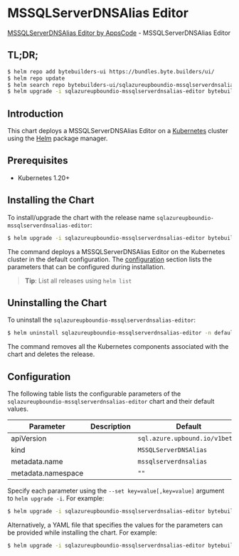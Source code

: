 # MSSQLServerDNSAlias Editor

[MSSQLServerDNSAlias Editor by AppsCode](https://byte.builders) - MSSQLServerDNSAlias Editor

## TL;DR;

```bash
$ helm repo add bytebuilders-ui https://bundles.byte.builders/ui/
$ helm repo update
$ helm search repo bytebuilders-ui/sqlazureupboundio-mssqlserverdnsalias-editor --version=v0.4.18
$ helm upgrade -i sqlazureupboundio-mssqlserverdnsalias-editor bytebuilders-ui/sqlazureupboundio-mssqlserverdnsalias-editor -n default --create-namespace --version=v0.4.18
```

## Introduction

This chart deploys a MSSQLServerDNSAlias Editor on a [Kubernetes](http://kubernetes.io) cluster using the [Helm](https://helm.sh) package manager.

## Prerequisites

- Kubernetes 1.20+

## Installing the Chart

To install/upgrade the chart with the release name `sqlazureupboundio-mssqlserverdnsalias-editor`:

```bash
$ helm upgrade -i sqlazureupboundio-mssqlserverdnsalias-editor bytebuilders-ui/sqlazureupboundio-mssqlserverdnsalias-editor -n default --create-namespace --version=v0.4.18
```

The command deploys a MSSQLServerDNSAlias Editor on the Kubernetes cluster in the default configuration. The [configuration](#configuration) section lists the parameters that can be configured during installation.

> **Tip**: List all releases using `helm list`

## Uninstalling the Chart

To uninstall the `sqlazureupboundio-mssqlserverdnsalias-editor`:

```bash
$ helm uninstall sqlazureupboundio-mssqlserverdnsalias-editor -n default
```

The command removes all the Kubernetes components associated with the chart and deletes the release.

## Configuration

The following table lists the configurable parameters of the `sqlazureupboundio-mssqlserverdnsalias-editor` chart and their default values.

|     Parameter      | Description |                  Default                  |
|--------------------|-------------|-------------------------------------------|
| apiVersion         |             | <code>sql.azure.upbound.io/v1beta1</code> |
| kind               |             | <code>MSSQLServerDNSAlias</code>          |
| metadata.name      |             | <code>mssqlserverdnsalias</code>          |
| metadata.namespace |             | <code>""</code>                           |


Specify each parameter using the `--set key=value[,key=value]` argument to `helm upgrade -i`. For example:

```bash
$ helm upgrade -i sqlazureupboundio-mssqlserverdnsalias-editor bytebuilders-ui/sqlazureupboundio-mssqlserverdnsalias-editor -n default --create-namespace --version=v0.4.18 --set apiVersion=sql.azure.upbound.io/v1beta1
```

Alternatively, a YAML file that specifies the values for the parameters can be provided while
installing the chart. For example:

```bash
$ helm upgrade -i sqlazureupboundio-mssqlserverdnsalias-editor bytebuilders-ui/sqlazureupboundio-mssqlserverdnsalias-editor -n default --create-namespace --version=v0.4.18 --values values.yaml
```
